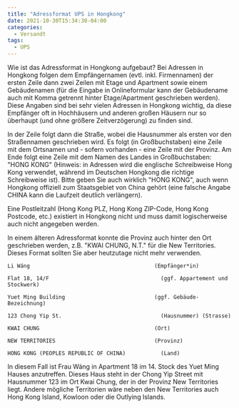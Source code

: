 ```yaml
---
title: "Adressformat UPS in Hongkong"
date: 2021-10-30T15:34:30-04:00
categories:
  - Versandt
tags:
  - UPS
---
```


Wie ist das Adressformat in Hongkong aufgebaut?
Bei Adressen in Hongkong folgen dem Empfängernamen (evtl. inkl. Firmennamen) der ersten Zeile dann zwei Zeilen mit Etage und Apartment sowie einem Gebäudenamen (für die Eingabe in Onlineformular kann der Gebäudename auch mit Komma getrennt hinter Etage/Apartment geschrieben werden). Diese Angaben sind bei sehr vielen Adressen in Hongkong wichtig, da diese Empfänger oft in Hochhäusern und anderen großen Häusern nur so überhaupt (und ohne größere Zeitverzögerung) zu finden sind.

In der Zeile folgt dann die Straße, wobei die Hausnummer als ersten vor den Straßennamen geschrieben wird. Es folgt (in Großbuchstaben) eine Zeile mit dem Ortsnamen und - sofern vorhanden - eine Zeile mit der Provinz. Am Ende folgt eine Zeile mit dem Namen des Landes in Großbuchstaben: "HONG KONG" (Hinweis: in Adressen wird die englische Schreibweise Hong Kong verwendet, während im Deutschen Hongkong die richtige Schreibweise ist). Bitte geben Sie auch wirklich "HONG KONG", auch wenn Hongkong offiziell zum Staatsgebiet von China gehört (eine falsche Angabe CHINA kann die Laufzeit deutlich verlängern).

Eine Postleitzahl (Hong Kong PLZ, Hong Kong ZIP-Code, Hong Kong Postcode, etc.) existiert in Hongkong nicht und muss damit logischerweise auch nicht angegeben werden.

In einem älteren Adressformat konnte die Provinz auch hinter den Ort geschrieben werden, z.B. "KWAI CHUNG, N.T." für die New Territories. Dieses Format sollten Sie aber heutzutage nicht mehr verwenden.

```
Li Wáng	                                      (Empfänger*in)

Flat 18, 14/F	                                (ggf. Appartement und Stockwerk)

Yuet Ming Building	                          (ggf. Gebäude-Bezeichnung)

123 Chong Yip St.	                            (Hausnummer) (Strasse)

KWAI CHUNG    	                              (Ort)

NEW TERRITORIES	                              (Provinz)

HONG KONG (PEOPLES REPUBLIC OF CHINA)	        (Land)
```
In diesem Fall ist Frau Wáng in Apartment 18 im 14. Stock des Yuet Ming Hauses anzutreffen. Dieses Haus steht in der Chong Yip Street mit Hausnummer 123 im Ort Kwai Chung, der in der Provinz New Territories liegt. Andere mögliche Territorien wäre neben den New Territories auch Hong Kong Island, Kowloon oder die Outlying Islands.
